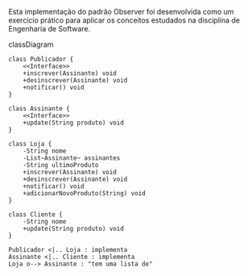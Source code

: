 Esta implementação do padrão Observer foi desenvolvida como um exercício prático para aplicar os conceitos estudados na disciplina de Engenharia de Software.


classDiagram
 

    class Publicador {
        <<Interface>>
        +inscrever(Assinante) void
        +desinscrever(Assinante) void
        +notificar() void
    }

    class Assinante {
        <<Interface>>
        +update(String produto) void
    }

    class Loja {
        -String nome
        -List~Assinante~ assinantes
        -String ultimoProduto
        +inscrever(Assinante) void
        +desinscrever(Assinante) void
        +notificar() void
        +adicionarNovoProduto(String) void
    }

    class Cliente {
        -String nome
        +update(String produto) void
    }

    Publicador <|.. Loja : implementa
    Assinante <|.. Cliente : implementa
    Loja o--> Assinante : "tem uma lista de"